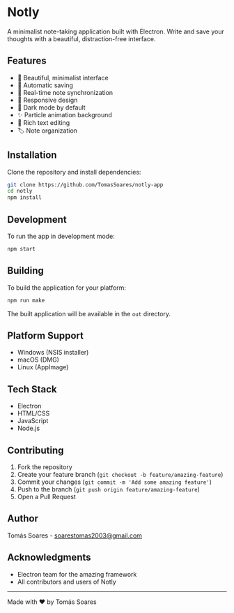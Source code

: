 # Notly

A minimalist note-taking application built with Electron. Write and save your thoughts with a beautiful, distraction-free interface.


## Features

- 🌟 Beautiful, minimalist interface
- 💾 Automatic saving
- 🔄 Real-time note synchronization
- 📱 Responsive design
- 🌙 Dark mode by default
- ✨ Particle animation background
- 📝 Rich text editing
- 🏷️ Note organization

## Installation

Clone the repository and install dependencies:

```bash
git clone https://github.com/TomasSoares/notly-app
cd notly
npm install
```

## Development

To run the app in development mode:

```bash
npm start
```

## Building

To build the application for your platform:

```bash
npm run make
```

The built application will be available in the `out` directory.

## Platform Support

- Windows (NSIS installer)
- macOS (DMG)
- Linux (AppImage)

## Tech Stack

- Electron
- HTML/CSS
- JavaScript
- Node.js

## Contributing

1. Fork the repository
2. Create your feature branch (`git checkout -b feature/amazing-feature`)
3. Commit your changes (`git commit -m 'Add some amazing feature'`)
4. Push to the branch (`git push origin feature/amazing-feature`)
5. Open a Pull Request

## Author

Tomás Soares - [soarestomas2003@gmail.com](mailto:soarestomas2003@gmail.com)

## Acknowledgments

- Electron team for the amazing framework
- All contributors and users of Notly

---

Made with ❤️ by Tomás Soares
